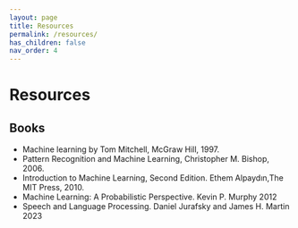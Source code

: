```yaml
---
layout: page
title: Resources
permalink: /resources/
has_children: false
nav_order: 4
---
```


# Resources

## Books

- Machine learning by Tom Mitchell, McGraw Hill, 1997.
- Pattern Recognition and Machine Learning, Christopher M. Bishop, 2006.
- Introduction to Machine Learning, Second Edition. Ethem Alpaydın,The MIT Press, 2010.
- Machine Learning: A Probabilistic Perspective. Kevin P. Murphy 2012
- Speech and Language Processing. Daniel Jurafsky and James H. Martin 2023
